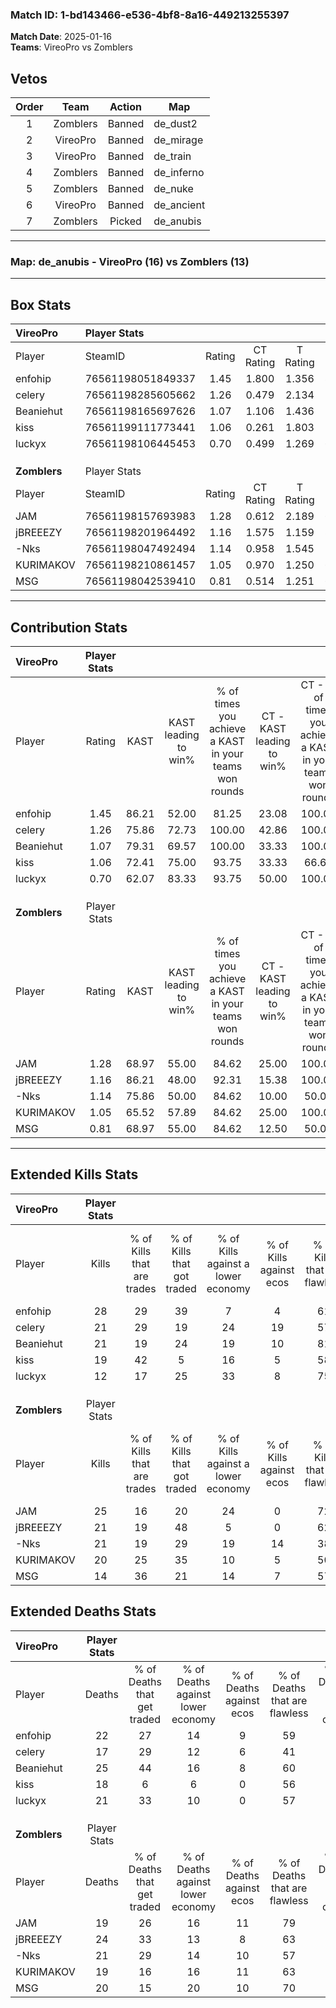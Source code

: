 ### Match ID: 1-bd143466-e536-4bf8-8a16-449213255397  
**Match Date**: 2025-01-16  
**Teams**: VireoPro vs Zomblers  

## Vetos  

| Order | Team | Action | Map |
| :---: | :--: | :----: | --- |
| 1 | Zomblers | Banned | de_dust2 |
| 2 | VireoPro | Banned | de_mirage |
| 3 | VireoPro | Banned | de_train |
| 4 | Zomblers | Banned | de_inferno |
| 5 | Zomblers | Banned | de_nuke |
| 6 | VireoPro | Banned | de_ancient |
| 7 | Zomblers | Picked | de_anubis |

---  

### **Map**: de_anubis - VireoPro (16) vs Zomblers (13)  
---  

## Box Stats  

| **VireoPro** | Player Stats      |        |           |          |       |      |       |         |        |      |     |
| :- | :- | :-: | :-: | :-: | :-: | :-: | :-: | :-: | :-: | :-: | :-: |
| Player       | SteamID           | Rating | CT Rating | T Rating | KAST  | ADR  | Kills | Assists | Deaths | K/D  | HS% |
| enfohip      | 76561198051849337 |  1.45  |   1.800   |  1.356   | 86.21 | 91.9 |  28   |   10    |   22   | 1.27 | 57  |
| celery       | 76561198285605662 |  1.26  |   0.479   |  2.134   | 75.86 | 89.3 |  21   |   13    |   17   | 1.24 | 61  |
| Beaniehut    | 76561198165697626 |  1.07  |   1.106   |  1.436   | 79.31 | 78.1 |  21   |    5    |   25   | 0.84 | 33  |
| kiss         | 76561199111773441 |  1.06  |   0.261   |  1.803   | 72.41 | 68.8 |  19   |    4    |   18   | 1.06 | 31  |
| luckyx       | 76561198106445453 |  0.70  |   0.499   |  1.269   | 62.07 | 58.9 |  12   |    6    |   21   | 0.57 | 75  |
|              |                   |        |           |          |       |      |       |         |        |      |     |
|              |                   |        |           |          |       |      |       |         |        |      |     |
|              |                   |        |           |          |       |      |       |         |        |      |     |
| **Zomblers** | Player Stats      |        |           |          |       |      |       |         |        |      |     |
| Player       | SteamID           | Rating | CT Rating | T Rating | KAST  | ADR  | Kills | Assists | Deaths | K/D  | HS% |
| JAM          | 76561198157693983 |  1.28  |   0.612   |  2.189   | 68.97 | 91.6 |  25   |    8    |   19   | 1.32 | 32  |
| jBREEEZY     | 76561198201964492 |  1.16  |   1.575   |  1.159   | 86.21 | 77.5 |  21   |   10    |   24   | 0.88 | 28  |
| -Nks         | 76561198047492494 |  1.14  |   0.958   |  1.545   | 75.86 | 82.4 |  21   |    7    |   21   | 1.00 | 57  |
| KURIMAKOV    | 76561198210861457 |  1.05  |   0.970   |  1.250   | 65.52 | 76.6 |  20   |    5    |   19   | 1.05 | 55  |
| MSG          | 76561198042539410 |  0.81  |   0.514   |  1.251   | 68.97 | 55.8 |  14   |    6    |   20   | 0.70 | 42  |
---  

## Contribution Stats  

| **VireoPro** | Player Stats |       |                      |                                                        |                           |                                                             |                          |                                                            |
| :- | :-: | :-: | :-: | :-: | :-: | :-: | :-: | :-: |
| Player       |    Rating    | KAST  | KAST leading to win% | % of times you achieve a KAST in your teams won rounds | CT - KAST leading to win% | CT - % of times you achieve a KAST in your teams won rounds | T - KAST leading to win% | T - % of times you achieve a KAST in your teams won rounds |
| enfohip      |     1.45     | 86.21 |        52.00         |                         81.25                          |           23.08           |                           100.00                            |          83.33           |                           76.92                            |
| celery       |     1.26     | 75.86 |        72.73         |                         100.00                         |           42.86           |                           100.00                            |          86.67           |                           100.00                           |
| Beaniehut    |     1.07     | 79.31 |        69.57         |                         100.00                         |           33.33           |                           100.00                            |          92.86           |                           100.00                           |
| kiss         |     1.06     | 72.41 |        75.00         |                         93.75                          |           33.33           |                            66.67                            |          92.86           |                           100.00                           |
| luckyx       |     0.70     | 62.07 |        83.33         |                         93.75                          |           50.00           |                           100.00                            |          100.00          |                           92.31                            |
|              |              |       |                      |                                                        |                           |                                                             |                          |                                                            |
|              |              |       |                      |                                                        |                           |                                                             |                          |                                                            |
|              |              |       |                      |                                                        |                           |                                                             |                          |                                                            |
| **Zomblers** | Player Stats |       |                      |                                                        |                           |                                                             |                          |                                                            |
| Player       |    Rating    | KAST  | KAST leading to win% | % of times you achieve a KAST in your teams won rounds | CT - KAST leading to win% | CT - % of times you achieve a KAST in your teams won rounds | T - KAST leading to win% | T - % of times you achieve a KAST in your teams won rounds |
| JAM          |     1.28     | 68.97 |        55.00         |                         84.62                          |           25.00           |                           100.00                            |          75.00           |                           81.82                            |
| jBREEEZY     |     1.16     | 86.21 |        48.00         |                         92.31                          |           15.38           |                           100.00                            |          83.33           |                           90.91                            |
| -Nks         |     1.14     | 75.86 |        50.00         |                         84.62                          |           10.00           |                            50.00                            |          83.33           |                           90.91                            |
| KURIMAKOV    |     1.05     | 65.52 |        57.89         |                         84.62                          |           25.00           |                           100.00                            |          81.82           |                           81.82                            |
| MSG          |     0.81     | 68.97 |        55.00         |                         84.62                          |           12.50           |                            50.00                            |          83.33           |                           90.91                            |
---  

## Extended Kills Stats  

| **VireoPro** | Player Stats |                            |                            |                                    |                         |                              |                                 |                                       |                    |           |
| :- | :-: | :-: | :-: | :-: | :-: | :-: | :-: | :-: | :-: | :-: |
| Player       |    Kills     | % of Kills that are trades | % of Kills that got traded | % of Kills against a lower economy | % of Kills against ecos | % of Kills that are flawless | % of Kills that are close duels | % of Kills that are assisted by flash | Pistol Round Kills | AWP Kills |
| enfohip      |      28      |             29             |             39             |                 7                  |            4            |              61              |                7                |                   7                   |         2          |     0     |
| celery       |      21      |             29             |             19             |                 24                 |           19            |              57              |                5                |                   5                   |         2          |     0     |
| Beaniehut    |      21      |             19             |             24             |                 19                 |           10            |              81              |                0                |                  14                   |         0          |    12     |
| kiss         |      19      |             42             |             5              |                 16                 |            5            |              58              |                5                |                   5                   |         2          |     0     |
| luckyx       |      12      |             17             |             25             |                 33                 |            8            |              75              |                0                |                   8                   |         1          |     0     |
|              |              |                            |                            |                                    |                         |                              |                                 |                                       |                    |           |
|              |              |                            |                            |                                    |                         |                              |                                 |                                       |                    |           |
|              |              |                            |                            |                                    |                         |                              |                                 |                                       |                    |           |
| **Zomblers** | Player Stats |                            |                            |                                    |                         |                              |                                 |                                       |                    |           |
| Player       |    Kills     | % of Kills that are trades | % of Kills that got traded | % of Kills against a lower economy | % of Kills against ecos | % of Kills that are flawless | % of Kills that are close duels | % of Kills that are assisted by flash | Pistol Round Kills | AWP Kills |
| JAM          |      25      |             16             |             20             |                 24                 |            0            |              72              |                0                |                   0                   |         4          |    14     |
| jBREEEZY     |      21      |             19             |             48             |                 5                  |            0            |              62              |               10                |                   5                   |         0          |     0     |
| -Nks         |      21      |             19             |             29             |                 19                 |           14            |              38              |               10                |                  10                   |         2          |     0     |
| KURIMAKOV    |      20      |             25             |             35             |                 10                 |            5            |              50              |               10                |                   5                   |         2          |     0     |
| MSG          |      14      |             36             |             21             |                 14                 |            7            |              57              |                0                |                  14                   |         1          |     1     |
## Extended Deaths Stats  

| **VireoPro** | Player Stats |                             |                                   |                          |                               |                            |                           |               |
| :- | :-: | :-: | :-: | :-: | :-: | :-: | :-: | :-: |
| Player       |    Deaths    | % of Deaths that get traded | % of Deaths against lower economy | % of Deaths against ecos | % of Deaths that are flawless | % of Deaths that are close | % of Deaths while blinded | Deaths to AWP |
| enfohip      |      22      |             27              |                14                 |            9             |              59               |             0              |             0             |       1       |
| celery       |      17      |             29              |                12                 |            6             |              41               |             18             |            12             |       3       |
| Beaniehut    |      25      |             44              |                16                 |            8             |              60               |             4              |             4             |       5       |
| kiss         |      18      |              6              |                 6                 |            0             |              56               |             6              |             6             |       2       |
| luckyx       |      21      |             33              |                10                 |            0             |              57               |             5              |            10             |       4       |
|              |              |                             |                                   |                          |                               |                            |                           |               |
|              |              |                             |                                   |                          |                               |                            |                           |               |
|              |              |                             |                                   |                          |                               |                            |                           |               |
| **Zomblers** | Player Stats |                             |                                   |                          |                               |                            |                           |               |
| Player       |    Deaths    | % of Deaths that get traded | % of Deaths against lower economy | % of Deaths against ecos | % of Deaths that are flawless | % of Deaths that are close | % of Deaths while blinded | Deaths to AWP |
| JAM          |      19      |             26              |                16                 |            11            |              79               |             0              |            11             |       2       |
| jBREEEZY     |      24      |             33              |                13                 |            8             |              63               |             0              |             4             |       2       |
| -Nks         |      21      |             29              |                14                 |            10            |              57               |             5              |            10             |       2       |
| KURIMAKOV    |      19      |             16              |                16                 |            11            |              63               |             5              |             5             |       4       |
| MSG          |      20      |             15              |                20                 |            10            |              70               |             10             |            10             |       2       |
